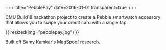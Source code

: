 +++
title="PebblePay"
date=2016-01-01
transparent=true
+++

CMU Build18 hackathon project to create a Pebble smartwatch accessory that allows you to swipe your credit card with a single tap.

{{ resized(img="pebblepay.jpg") }}

Built off Samy Kamkar's [MagSpoof](https://github.com/samyk/magspoof) research.
